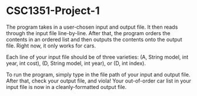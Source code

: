 # CSC1351-Project-1
The program takes in a user-chosen input and output file. 
It then reads through the input file line-by-line. After that, the program orders the contents in an ordered list and then outputs the contents onto the output file. Right now, it only works for cars. 

Each line of your input file should be of three varieties:
(A, String model, int year, int cost), (D, String model, int year), or (D, int index). 

To run the program, simply type in the file path of your input and output file. After that, check your output file, and viola! Your out-of-order car list in your input file is now in a cleanly-formatted output file. 
